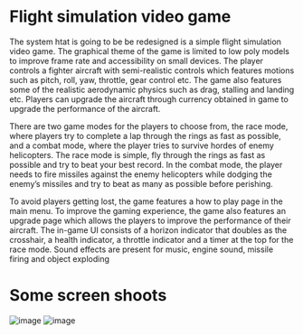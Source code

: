 # Flight simulation video game

The system htat is going to be be redesigned is a simple flight simulation video game. The graphical theme of the game is limited to low poly models to improve frame rate and accessibility on small devices. The player controls a fighter aircraft with semi-realistic controls which features motions such as pitch, roll, yaw, throttle, gear control etc. The game also features some of the realistic aerodynamic physics such as drag, stalling and landing etc. Players can upgrade the aircraft through currency obtained in game to upgrade the performance of the aircraft. 

There are two game modes for the players to choose from, the race mode, where players try to complete a lap through the rings as fast as possible, and a combat mode, where the player tries to survive hordes of enemy helicopters. The race mode is simple, fly through the rings as fast as possible and try to beat your best record. In the combat mode, the player needs to fire missiles against the enemy helicopters while dodging the enemy’s missiles and try to beat as many as possible before perishing.

To avoid players getting lost, the game features a how to play page in the main menu. To improve the gaming experience, the game also features an upgrade page which allows the players to improve the performance of their aircraft. The in-game UI consists of a horizon indicator that doubles as the crosshair, a health indicator, a throttle indicator and a timer at the top for the race mode. Sound effects are present for music, engine sound, missile firing and object exploding

# Some screen shoots
![image](https://user-images.githubusercontent.com/106355448/214152714-8db6898b-5e5d-4f4f-ac41-6640dc3002d3.png)
![image](https://user-images.githubusercontent.com/106355448/214152865-c0797f8f-a9ad-4c72-9158-1b4dd296043b.png)
